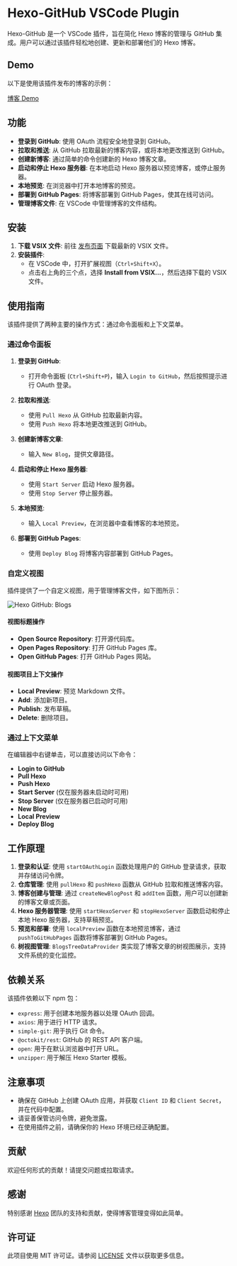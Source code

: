 # Hexo-GitHub VSCode Plugin

Hexo-GitHub 是一个 VSCode 插件，旨在简化 Hexo 博客的管理与 GitHub 集成。用户可以通过该插件轻松地创建、更新和部署他们的 Hexo 博客。

## Demo

以下是使用该插件发布的博客的示例：

[博客 Demo](https://blog.hyh.ltd)

## 功能

- **登录到 GitHub**: 使用 OAuth 流程安全地登录到 GitHub。
- **拉取和推送**: 从 GitHub 拉取最新的博客内容，或将本地更改推送到 GitHub。
- **创建新博客**: 通过简单的命令创建新的 Hexo 博客文章。
- **启动和停止 Hexo 服务器**: 在本地启动 Hexo 服务器以预览博客，或停止服务器。
- **本地预览**: 在浏览器中打开本地博客的预览。
- **部署到 GitHub Pages**: 将博客部署到 GitHub Pages，使其在线可访问。
- **管理博客文件**: 在 VSCode 中管理博客的文件结构。

## 安装

1. **下载 VSIX 文件**: 前往 [发布页面](https://github.com/jyuhou-wong/hexo-github/releases) 下载最新的 VSIX 文件。
2. **安装插件**:
   - 在 VSCode 中，打开扩展视图（`Ctrl+Shift+X`）。
   - 点击右上角的三个点，选择 **Install from VSIX...**，然后选择下载的 VSIX 文件。

## 使用指南

该插件提供了两种主要的操作方式：通过命令面板和上下文菜单。

### 通过命令面板

1. **登录到 GitHub**:
   - 打开命令面板 (`Ctrl+Shift+P`)，输入 `Login to GitHub`，然后按照提示进行 OAuth 登录。

2. **拉取和推送**:
   - 使用 `Pull Hexo` 从 GitHub 拉取最新内容。
   - 使用 `Push Hexo` 将本地更改推送到 GitHub。

3. **创建新博客文章**:
   - 输入 `New Blog`，提供文章路径。

4. **启动和停止 Hexo 服务器**:
   - 使用 `Start Server` 启动 Hexo 服务器。
   - 使用 `Stop Server` 停止服务器。

5. **本地预览**:
   - 输入 `Local Preview`，在浏览器中查看博客的本地预览。

6. **部署到 GitHub Pages**:
   - 使用 `Deploy Blog` 将博客内容部署到 GitHub Pages。

### 自定义视图

插件提供了一个自定义视图，用于管理博客文件，如下图所示：

![Hexo GitHub: Blogs](https://user-images.githubusercontent.com/your-image-path.png)

#### 视图标题操作

- **Open Source Repository**: 打开源代码库。
- **Open Pages Repository**: 打开 GitHub Pages 库。
- **Open GitHub Pages**: 打开 GitHub Pages 网站。

#### 视图项目上下文操作

- **Local Preview**: 预览 Markdown 文件。
- **Add**: 添加新项目。
- **Publish**: 发布草稿。
- **Delete**: 删除项目。

### 通过上下文菜单

在编辑器中右键单击，可以直接访问以下命令：

- **Login to GitHub**
- **Pull Hexo**
- **Push Hexo**
- **Start Server** (仅在服务器未启动时可用)
- **Stop Server** (仅在服务器已启动时可用)
- **New Blog**
- **Local Preview**
- **Deploy Blog**

## 工作原理

1. **登录和认证**: 使用 `startOAuthLogin` 函数处理用户的 GitHub 登录请求，获取并存储访问令牌。
2. **仓库管理**: 使用 `pullHexo` 和 `pushHexo` 函数从 GitHub 拉取和推送博客内容。
3. **博客创建与管理**: 通过 `createNewBlogPost` 和 `addItem` 函数，用户可以创建新的博客文章或页面。
4. **Hexo 服务器管理**: 使用 `startHexoServer` 和 `stopHexoServer` 函数启动和停止本地 Hexo 服务器，支持草稿预览。
5. **预览和部署**: 使用 `localPreview` 函数在本地预览博客，通过 `pushToGitHubPages` 函数将博客部署到 GitHub Pages。
6. **树视图管理**: `BlogsTreeDataProvider` 类实现了博客文章的树视图展示，支持文件系统的变化监控。

## 依赖关系

该插件依赖以下 npm 包：

- `express`: 用于创建本地服务器以处理 OAuth 回调。
- `axios`: 用于进行 HTTP 请求。
- `simple-git`: 用于执行 Git 命令。
- `@octokit/rest`: GitHub 的 REST API 客户端。
- `open`: 用于在默认浏览器中打开 URL。
- `unzipper`: 用于解压 Hexo Starter 模板。

## 注意事项

- 确保在 GitHub 上创建 OAuth 应用，并获取 `Client ID` 和 `Client Secret`，并在代码中配置。
- 请妥善保管访问令牌，避免泄露。
- 在使用插件之前，请确保你的 Hexo 环境已经正确配置。

## 贡献

欢迎任何形式的贡献！请提交问题或拉取请求。

## 感谢

特别感谢 [Hexo](https://hexo.io/) 团队的支持和贡献，使得博客管理变得如此简单。

## 许可证

此项目使用 MIT 许可证。请参阅 [LICENSE](LICENSE) 文件以获取更多信息。

